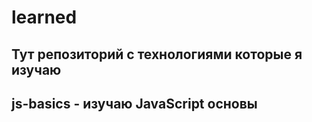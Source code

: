 # learned

Тут репозиторий с технологиями которые я изучаю
---

## js-basics - изучаю JavaScript основы
